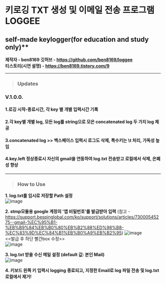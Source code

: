 # 키로깅 TXT 생성 및 이메일 전송 프로그램 LOGGEE
## self-made keylogger(for education and study only)**

**제작자 - ben8169
깃허브 - https://github.com/ben8169/loggee  
티스토리(시연 설명) - https://ben8169.tistory.com/9** 

<hr>   


> ### Updates
 
### V.1.0.0.

#### 1.로깅 시작-종료시간, 각 key 별 개별 입력시간 기록
#### 2.각 key별 개별 log, 모든 log를 string으로 모은 concatenated log 두 가지 log 제공
#### 3.concatenated log >> 백스페이스 입력시 로그도 삭제, 특수키는 \t 처리, 가독성 높임
#### 4.key.left 정상종료시 자신의 gmail을 연동하여 log.txt 전송받고 로컬에서 삭제, 은폐성 향상

<hr>

> ### How to Use

**1. log.txt를 임시로 저장할 Path 설정**   
![image](https://user-images.githubusercontent.com/48664269/229177575-ad10ed0a-23ca-4fae-a4f8-670691a07755.png)

**2. stmp모듈용 google 계정의 '앱 비밀번호'를 발급뱓아 입력** (참고 - https://support.bespinglobal.com/ko/support/solutions/articles/73000545275--gmail-%EC%95%B1-%EB%B9%84%EB%B0%80%EB%B2%88%ED%98%B8-%EC%83%9D%EC%84%B1%EB%B0%A9%EB%B2%95)
![image](https://user-images.githubusercontent.com/48664269/229174541-ed887d3c-c18b-4dda-be4e-b8dbc69a5ec4.png)          
<<발급 후 하단 빨간box 수정>>         
![image](https://user-images.githubusercontent.com/48664269/229175409-d885f16e-1ed6-47b3-96de-7a94961cde37.png)

**3. log.txt 받을 수신 메일 설정 (default 값: 본인 Mail)**         
![image](https://user-images.githubusercontent.com/48664269/229175743-c6e73a0b-1004-477f-8797-abe58172820e.png)        


**4. 키보드 왼쪽 키 입력시 logging 종료되고, 지정한 Email로 log 파일 전송 및 log.txt 로컬에서 제거!**

